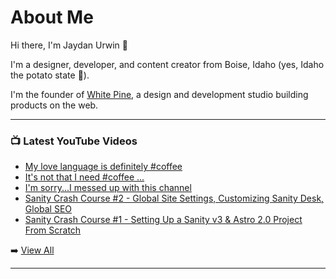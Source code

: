 # About Me

Hi there, I'm Jaydan Urwin 👋

I'm a designer, developer, and content creator from Boise, Idaho (yes, Idaho the potato state 🥔).

I'm the founder of [White Pine](https://whitepine.studio), a design and development studio building products on the web.

--- 

### 📺 Latest YouTube Videos 
<!-- YOUTUBE:START -->
- [My love language is definitely #coffee](https://www.youtube.com/watch?v=Oi4i6NWP-9Y)
- [It&#39;s not that I need #coffee ...](https://www.youtube.com/watch?v=hQVlseSb3Eo)
- [I&#39;m sorry...I messed up with this channel](https://www.youtube.com/watch?v=6KM1StQnZnM)
- [Sanity Crash Course #2 - Global Site Settings, Customizing Sanity Desk, Global SEO](https://www.youtube.com/watch?v=M_C2IN_ASkA)
- [Sanity Crash Course #1 - Setting Up a Sanity v3  &amp; Astro 2.0 Project From Scratch](https://www.youtube.com/watch?v=6aQ-vD2vRyY)
<!-- YOUTUBE:END --> 

➡️ [View All](https://youtube.com/@LittleSticks) 

---

<!--
**jaydanurwin/jaydanurwin** is a ✨ _special_ ✨ repository because its `README.md` (this file) appears on your GitHub profile.

Here are some ideas to get you started:

- 🔭 I’m currently working on ...
- 🌱 I’m currently learning ...
- 👯 I’m looking to collaborate on ...
- 🤔 I’m looking for help with ...
- 💬 Ask me about ...
- 📫 How to reach me: ...
- 😄 Pronouns: ...
- ⚡ Fun fact: ...
-->
